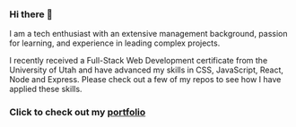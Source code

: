 ### Hi there 👋

<!--
**cftgithub/cftgithub** is a ✨ _special_ ✨ repository because its `README.md` (this file) appears on your GitHub profile.

Here are some ideas to get you started:

- 🔭 I’m currently working on ...
- 🌱 I’m currently learning ...
- 👯 I’m looking to collaborate on ...
- 🤔 I’m looking for help with ...
- 💬 Ask me about ...
- 📫 How to reach me: ...
- 😄 Pronouns: ...
- ⚡ Fun fact: ...
-->

I am a tech enthusiast with an extensive management background, passion for learning, and experience in leading complex projects. 

I recently received a Full-Stack Web Development certificate from the University of Utah and have advanced my skills in CSS, JavaScript, React, Node and Express. Please check out a few of my repos to see how I have applied these skills.

### Click to check out my [portfolio](https://cftgithub.github.io/ChiafongTsao/index.html)
